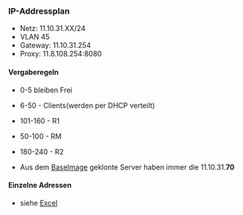 ### IP-Addressplan
* Netz: 11.10.31.XX/24
* VLAN 45
* Gateway: 11.10.31.254
* Proxy: 11.8.108.254:8080
#### Vergaberegeln
* 0-5 bleiben Frei
* 6-50 - Clients(werden per DHCP verteilt)
* 101-160 - R1
* 50-100 - RM
* 180-240 - R2

* Aus dem [BaseImage](#baseimage) geklonte Server haben immer die 11.10.31.__70__

#### Einzelne Adressen
* siehe [Excel](./Netzwerk/IP-Hosts.xlsx)
